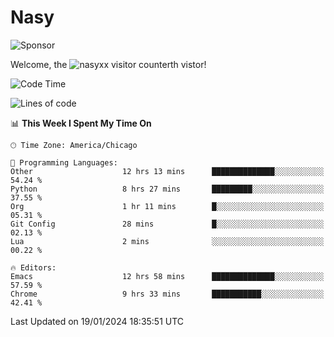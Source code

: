 # Nasy

<!--
<p align="center">
<img height="200" src="https://github-readme-stats.vercel.app/api?username=nasyxx&count_private=true&show_icons=true&theme=dracula&include_all_commits=true"/>
<img height="200" src="https://github-readme-stats.vercel.app/api/top-langs/?username=nasyxx&theme=dracula&hide=html,jupyter+notebook&count_private=true&show_icons=true"/>
</p>

  
----------------
-->

![Sponsor](https://img.shields.io/static/v1.svg?label=Sponsor&message=%E2%9D%A4&logo=GitHub&style=flat&color=pink)
 
Welcome, the ![nasyxx visitor counter](https://count.getloli.com/get/@nasyxx?theme=rule34)th vistor!
 
<!--START_SECTION:waka-->
![Code Time](http://img.shields.io/badge/Code%20Time-4%2C238%20hrs%2011%20mins-blue)

![Lines of code](https://img.shields.io/badge/From%20Hello%20World%20I%27ve%20Written-6.3%20million%20lines%20of%20code-blue)

📊 **This Week I Spent My Time On** 

```text
🕑︎ Time Zone: America/Chicago

💬 Programming Languages: 
Other                    12 hrs 13 mins      ██████████████░░░░░░░░░░░   54.24 % 
Python                   8 hrs 27 mins       █████████░░░░░░░░░░░░░░░░   37.55 % 
Org                      1 hr 11 mins        █░░░░░░░░░░░░░░░░░░░░░░░░   05.31 % 
Git Config               28 mins             █░░░░░░░░░░░░░░░░░░░░░░░░   02.13 % 
Lua                      2 mins              ░░░░░░░░░░░░░░░░░░░░░░░░░   00.22 % 

🔥 Editors: 
Emacs                    12 hrs 58 mins      ██████████████░░░░░░░░░░░   57.59 % 
Chrome                   9 hrs 33 mins       ███████████░░░░░░░░░░░░░░   42.41 % 
```


 Last Updated on 19/01/2024 18:35:51 UTC
<!--END_SECTION:waka-->

<!-- ![visitors](https://visitor-badge.laobi.icu/badge?page_id=nasyxx.nasyxx) -->
